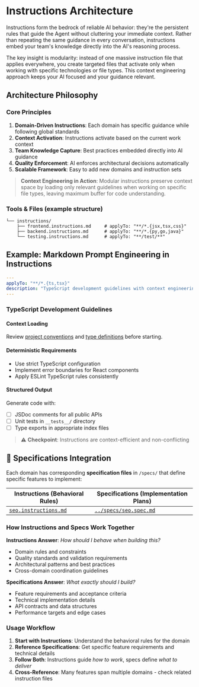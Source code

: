 # Instructions Architecture

Instructions form the bedrock of reliable AI behavior: they're the persistent rules that guide the Agent without cluttering your immediate context. Rather than repeating the same guidance in every conversation, instructions embed your team's knowledge directly into the AI's reasoning process.

The key insight is modularity: instead of one massive instruction file that applies everywhere, you create targeted files that activate only when working with specific technologies or file types. This context engineering approach keeps your AI focused and your guidance relevant.

## Architecture Philosophy

### Core Principles
1. **Domain-Driven Instructions**: Each domain has specific guidance while following global standards
2. **Context Activation**: Instructions activate based on the current work context
3. **Team Knowledge Capture**: Best practices embedded directly into AI guidance
4. **Quality Enforcement**: AI enforces architectural decisions automatically
5. **Scalable Framework**: Easy to add new domains and instruction sets

> **Context Engineering in Action**: Modular instructions preserve context space by loading only relevant guidelines when working on specific file types, leaving maximum buffer for code understanding.

### Tools & Files (example structure)
```
└── instructions/
    ├── frontend.instructions.md     # applyTo: "**/*.{jsx,tsx,css}"
    ├── backend.instructions.md      # applyTo: "**/*.{py,go,java}"
    └── testing.instructions.md      # applyTo: "**/test/**"
```

## Example: Markdown Prompt Engineering in Instructions

```yaml
---
applyTo: "**/*.{ts,tsx}"
description: "TypeScript development guidelines with context engineering"
---
```

### TypeScript Development Guidelines

#### Context Loading
Review [project conventions](../docs/conventions.md) and 
[type definitions](../types/index.ts) before starting.

#### Deterministic Requirements
- Use strict TypeScript configuration
- Implement error boundaries for React components
- Apply ESLint TypeScript rules consistently

#### Structured Output
Generate code with:
- [ ] JSDoc comments for all public APIs
- [ ] Unit tests in `__tests__/` directory
- [ ] Type exports in appropriate index files

> ⚠️ **Checkpoint**: Instructions are context-efficient and non-conflicting

## 🔗 Specifications Integration

Each domain has corresponding **specification files** in `/specs/` that define specific features to implement:

| Instructions (Behavioral Rules) | Specifications (Implementation Plans) |
|---|---|
| [`seo.instructions.md`](./seo.instructions.md) | [`../specs/seo.spec.md`](../specs/seo.spec.md) |

### How Instructions and Specs Work Together

**Instructions Answer**: *How should I behave when building this?*
- Domain rules and constraints
- Quality standards and validation requirements  
- Architectural patterns and best practices
- Cross-domain coordination guidelines

**Specifications Answer**: *What exactly should I build?*
- Feature requirements and acceptance criteria
- Technical implementation details
- API contracts and data structures
- Performance targets and edge cases

### Usage Workflow
1. **Start with Instructions**: Understand the behavioral rules for the domain
2. **Reference Specifications**: Get specific feature requirements and technical details
3. **Follow Both**: Instructions guide *how to work*, specs define *what to deliver*
4. **Cross-Reference**: Many features span multiple domains - check related instruction files